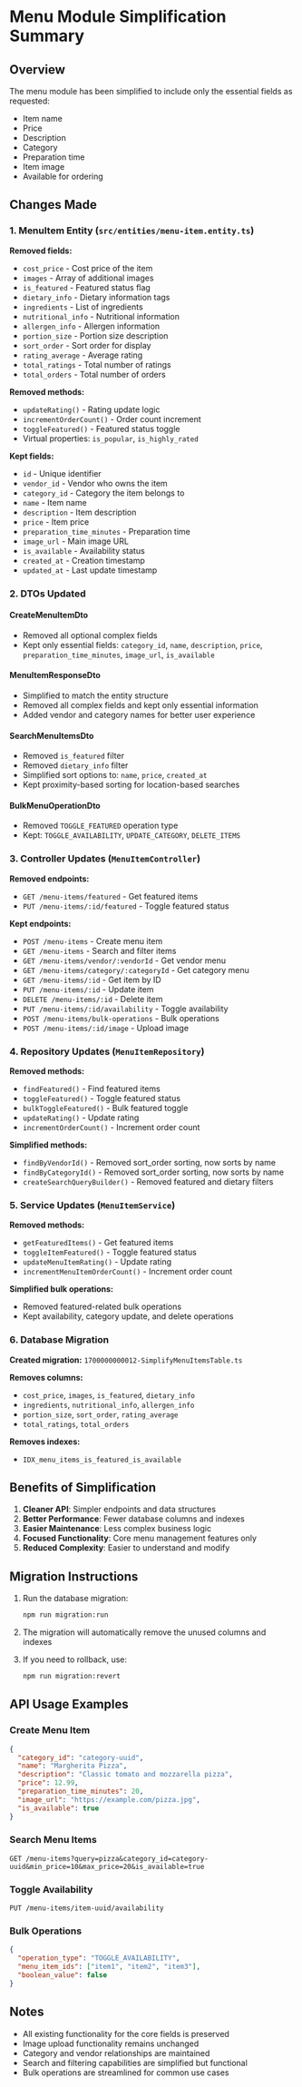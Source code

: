 # Menu Module Simplification Summary

## Overview
The menu module has been simplified to include only the essential fields as requested:
- Item name
- Price
- Description
- Category
- Preparation time
- Item image
- Available for ordering

## Changes Made

### 1. MenuItem Entity (`src/entities/menu-item.entity.ts`)
**Removed fields:**
- `cost_price` - Cost price of the item
- `images` - Array of additional images
- `is_featured` - Featured status flag
- `dietary_info` - Dietary information tags
- `ingredients` - List of ingredients
- `nutritional_info` - Nutritional information
- `allergen_info` - Allergen information
- `portion_size` - Portion size description
- `sort_order` - Sort order for display
- `rating_average` - Average rating
- `total_ratings` - Total number of ratings
- `total_orders` - Total number of orders

**Removed methods:**
- `updateRating()` - Rating update logic
- `incrementOrderCount()` - Order count increment
- `toggleFeatured()` - Featured status toggle
- Virtual properties: `is_popular`, `is_highly_rated`

**Kept fields:**
- `id` - Unique identifier
- `vendor_id` - Vendor who owns the item
- `category_id` - Category the item belongs to
- `name` - Item name
- `description` - Item description
- `price` - Item price
- `preparation_time_minutes` - Preparation time
- `image_url` - Main image URL
- `is_available` - Availability status
- `created_at` - Creation timestamp
- `updated_at` - Last update timestamp

### 2. DTOs Updated

#### CreateMenuItemDto
- Removed all optional complex fields
- Kept only essential fields: `category_id`, `name`, `description`, `price`, `preparation_time_minutes`, `image_url`, `is_available`

#### MenuItemResponseDto
- Simplified to match the entity structure
- Removed all complex fields and kept only essential information
- Added vendor and category names for better user experience

#### SearchMenuItemsDto
- Removed `is_featured` filter
- Removed `dietary_info` filter
- Simplified sort options to: `name`, `price`, `created_at`
- Kept proximity-based sorting for location-based searches

#### BulkMenuOperationDto
- Removed `TOGGLE_FEATURED` operation type
- Kept: `TOGGLE_AVAILABILITY`, `UPDATE_CATEGORY`, `DELETE_ITEMS`

### 3. Controller Updates (`MenuItemController`)
**Removed endpoints:**
- `GET /menu-items/featured` - Get featured items
- `PUT /menu-items/:id/featured` - Toggle featured status

**Kept endpoints:**
- `POST /menu-items` - Create menu item
- `GET /menu-items` - Search and filter items
- `GET /menu-items/vendor/:vendorId` - Get vendor menu
- `GET /menu-items/category/:categoryId` - Get category menu
- `GET /menu-items/:id` - Get item by ID
- `PUT /menu-items/:id` - Update item
- `DELETE /menu-items/:id` - Delete item
- `PUT /menu-items/:id/availability` - Toggle availability
- `POST /menu-items/bulk-operations` - Bulk operations
- `POST /menu-items/:id/image` - Upload image

### 4. Repository Updates (`MenuItemRepository`)
**Removed methods:**
- `findFeatured()` - Find featured items
- `toggleFeatured()` - Toggle featured status
- `bulkToggleFeatured()` - Bulk featured toggle
- `updateRating()` - Update rating
- `incrementOrderCount()` - Increment order count

**Simplified methods:**
- `findByVendorId()` - Removed sort_order sorting, now sorts by name
- `findByCategoryId()` - Removed sort_order sorting, now sorts by name
- `createSearchQueryBuilder()` - Removed featured and dietary filters

### 5. Service Updates (`MenuItemService`)
**Removed methods:**
- `getFeaturedItems()` - Get featured items
- `toggleItemFeatured()` - Toggle featured status
- `updateMenuItemRating()` - Update rating
- `incrementMenuItemOrderCount()` - Increment order count

**Simplified bulk operations:**
- Removed featured-related bulk operations
- Kept availability, category update, and delete operations

### 6. Database Migration
**Created migration:** `1700000000012-SimplifyMenuItemsTable.ts`

**Removes columns:**
- `cost_price`, `images`, `is_featured`, `dietary_info`
- `ingredients`, `nutritional_info`, `allergen_info`
- `portion_size`, `sort_order`, `rating_average`
- `total_ratings`, `total_orders`

**Removes indexes:**
- `IDX_menu_items_is_featured_is_available`

## Benefits of Simplification

1. **Cleaner API**: Simpler endpoints and data structures
2. **Better Performance**: Fewer database columns and indexes
3. **Easier Maintenance**: Less complex business logic
4. **Focused Functionality**: Core menu management features only
5. **Reduced Complexity**: Easier to understand and modify

## Migration Instructions

1. Run the database migration:
   ```bash
   npm run migration:run
   ```

2. The migration will automatically remove the unused columns and indexes

3. If you need to rollback, use:
   ```bash
   npm run migration:revert
   ```

## API Usage Examples

### Create Menu Item
```json
{
  "category_id": "category-uuid",
  "name": "Margherita Pizza",
  "description": "Classic tomato and mozzarella pizza",
  "price": 12.99,
  "preparation_time_minutes": 20,
  "image_url": "https://example.com/pizza.jpg",
  "is_available": true
}
```

### Search Menu Items
```
GET /menu-items?query=pizza&category_id=category-uuid&min_price=10&max_price=20&is_available=true
```

### Toggle Availability
```
PUT /menu-items/item-uuid/availability
```

### Bulk Operations
```json
{
  "operation_type": "TOGGLE_AVAILABILITY",
  "menu_item_ids": ["item1", "item2", "item3"],
  "boolean_value": false
}
```

## Notes

- All existing functionality for the core fields is preserved
- Image upload functionality remains unchanged
- Category and vendor relationships are maintained
- Search and filtering capabilities are simplified but functional
- Bulk operations are streamlined for common use cases 